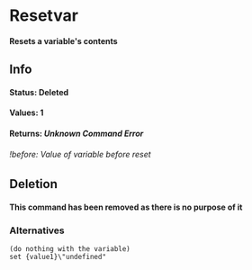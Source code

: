 # Resetvar

#### Resets a variable's contents

## Info

#### Status: Deleted
#### Values: 1
#### Returns: *Unknown Command Error*
###### *!before:* Value of variable before reset

## Deletion

#### This command has been removed as there is no purpose of it

### Alternatives

```qut
(do nothing with the variable)
set {value1}\"undefined"
```
